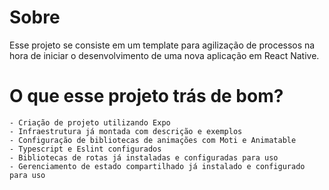# Sobre 

Esse projeto se consiste em um template para agilização de processos na hora de iniciar o desenvolvimento de uma nova aplicação em React Native.

# O que esse projeto trás de bom?

    - Criação de projeto utilizando Expo
    - Infraestrutura já montada com descrição e exemplos
    - Configuração de bibliotecas de animações com Moti e Animatable
    - Typescript e Eslint configurados 
    - Bibliotecas de rotas já instaladas e configuradas para uso
    - Gerenciamento de estado compartilhado já instalado e configurado para uso